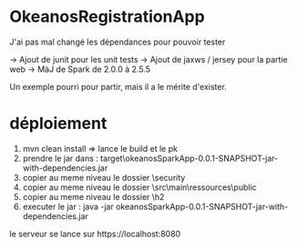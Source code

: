 # OkeanosRegistrationApp

J'ai pas mal changé les dépendances pour pouvoir tester

-> Ajout de junit pour les unit tests
-> Ajout de jaxws / jersey pour la partie web
-> MàJ de Spark de 2.0.0 à 2.5.5

Un exemple pourri pour partir, mais il a le mérite d'exister.


# déploiement

1. mvn clean install => lance le build et le pk
2. prendre le jar dans : target\okeanosSparkApp-0.0.1-SNAPSHOT-jar-with-dependencies.jar
3. copier au meme niveau le dossier \security
4. copier au meme niveau le dossier \src\main\ressources\public
5. copier au meme niveau le dossier \h2
6. executer le jar : java -jar okeanosSparkApp-0.0.1-SNAPSHOT-jar-with-dependencies.jar

le serveur se lance sur https://localhost:8080
